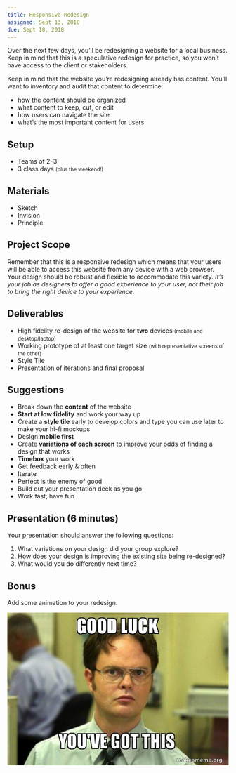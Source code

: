 ```yaml
---
title: Responsive Redesign
assigned: Sept 13, 2018
due: Sept 18, 2018
---
```


Over the next few days, you’ll be redesigning a website for a local business. Keep in mind that this is a speculative redesign for practice, so you won’t have access to the client or stakeholders.

Keep in mind that the website you’re redesigning already has content. You’ll want to inventory and audit that content to determine:

- how the content should be organized
- what content to keep, cut, or edit
- how users can navigate the site
- what’s the most important content for users


## Setup

- Teams of 2–3
- 3 class days <small>(plus the weekend!)</small>


## Materials

- Sketch
- Invision
- Principle


## Project Scope

Remember that this is a responsive redesign which means that your users will be able to access this website from any device with a web browser. Your design should be robust and flexible to accommodate this variety. *It’s your job as designers to offer a good experience to your user, not their job to bring the right device to your experience.*


## Deliverables

- High fidelity re-design of the website for **two** devices <small>(mobile and desktop/laptop)</small>
- Working prototype of at least one target size <small>(with representative screens of the other)</small>
- Style Tile 
- Presentation of iterations and final proposal


## Suggestions

- Break down the **content** of the website
- **Start at low fidelity** and work your way up
- Create a **style tile** early to develop colors and type you can use later to make your hi-fi mockups
- Design **mobile first**
- Create **variations of each screen** to improve your odds of finding a design that works
- **Timebox** your work
- Get feedback early & often
- Iterate
- Perfect is the enemy of good
- Build out your presentation deck as you go
- Work fast; have fun


## Presentation (6 minutes)

Your presentation should answer the following questions:

1. What variations on your design did your group explore?
2. How does your design is improving the existing site being re-designed?
3. What would you do differently next time?


## Bonus

Add some animation to your redesign.

<img src="/assets/images/dwight.jpg" alt="Dwight: Good luck, you've got this.">

